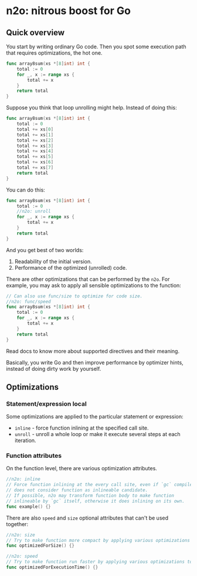 # n2o: nitrous boost for Go

## Quick overview

You start by writing ordinary Go code.
Then you spot some execution path that requires optimizations, the hot one.

```go
func array8sum(xs *[8]int) int {
	total := 0
	for _, x := range xs {
		total += x
	}
	return total
}
```

Suppose you think that loop unrolling might help.
Instead of doing this:

```go
func array8sum(xs *[8]int) int {
	total := 0
	total += xs[0]
	total += xs[1]
	total += xs[2]
	total += xs[3]
	total += xs[4]
	total += xs[5]
	total += xs[6]
	total += xs[7]
	return total
}
```

You can do this:

```go
func array8sum(xs *[8]int) int {
	total := 0
	//n2o: unroll
	for _, x := range xs {
		total += x
	}
	return total
}
```

And you get best of two worlds:
1. Readability of the initial version.
2. Performance of the optimized (unrolled) code.

There are other optimizations that can be performed by the `n2o`.
For example, you may ask to apply all sensible optimizations to the function:

```go
// Can also use func/size to optimize for code size.
//n2o: func/speed
func array8sum(xs *[8]int) int {
	total := 0
	for _, x := range xs {
		total += x
	}
	return total
}
```

Read docs to know more about supported directives and their meaning.

Basically, you write Go and then improve performance by optimizer hints, instead of doing dirty work by yourself.

## Optimizations

### Statement/expression local

Some optimizations are applied to the particular statement or expression:

* `inline` - force function inlining at the specified call site.
* `unroll` - unroll a whole loop or make it execute several steps at each iteration.

### Function attributes

On the function level, there are various optimization attributes.

```go
//n2o: inline
// Force function inlining at the every call site, even if `gc` compiler
// does not consider function as inlineable candidate.
// If possible, n2o may transform function body to make function
// inlineable by `gc` itself, otherwise it does inlining on its own.
func example() {}
```

There are also `speed` and `size` optional attributes that can't be used together:

```go
//n2o: size
// Try to make function more compact by applying various optimizations to its body.
func optimizedForSize() {}

//n2o: speed
// Try to make function run faster by applying various optimizations to its body.
func optimizedForExecutionTime() {}
```
